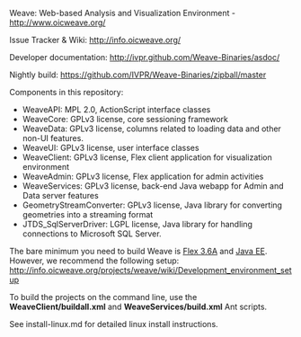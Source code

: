 Weave: Web-based Analysis and Visualization Environment - http://www.oicweave.org/

Issue Tracker & Wiki: http://info.oicweave.org/

Developer documentation: http://ivpr.github.com/Weave-Binaries/asdoc/

Nightly build: https://github.com/IVPR/Weave-Binaries/zipball/master

Components in this repository:

 * WeaveAPI: MPL 2.0, ActionScript interface classes
 * WeaveCore: GPLv3 license, core sessioning framework
 * WeaveData: GPLv3 license, columns related to loading data and other non-UI features.
 * WeaveUI: GPLv3 license, user interface classes
 * WeaveClient: GPLv3 license, Flex client application for visualization environment
 * WeaveAdmin: GPLv3 license, Flex application for admin activities
 * WeaveServices: GPLv3 license, back-end Java webapp for Admin and Data server features
 * GeometryStreamConverter: GPLv3 license, Java library for converting geometries into a streaming format
 * JTDS_SqlServerDriver: LGPL license, Java library for handling connections to Microsoft SQL Server.
 
The bare minimum you need to build Weave is [Flex 3.6A](http://opensource.adobe.com/wiki/display/flexsdk/Download+Flex+3) and [Java EE](http://www.oracle.com/technetwork/java/javaee/downloads/index.html).  However, we recommend the following setup: http://info.oicweave.org/projects/weave/wiki/Development_environment_setup

To build the projects on the command line, use the **WeaveClient/buildall.xml** and **WeaveServices/build.xml** Ant scripts.

See install-linux.md for detailed linux install instructions.
